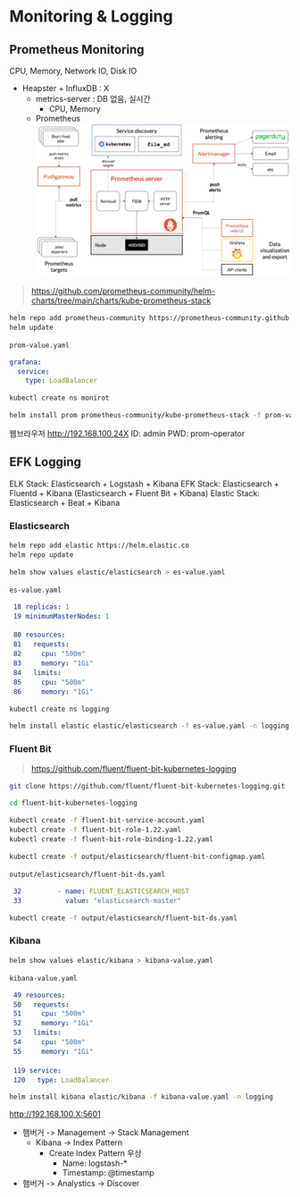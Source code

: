 # Monitoring & Logging

## Prometheus Monitoring

CPU, Memory, Network IO, Disk IO

- Heapster + InfluxDB : X
  - metrics-server : DB 없음, 실시간
    - CPU, Memory
  - Prometheus
![Prometheus](./img/17_1.png)

> https://github.com/prometheus-community/helm-charts/tree/main/charts/kube-prometheus-stack

``` bash
helm repo add prometheus-community https://prometheus-community.github.io/helm-charts
helm update
```

`prom-value.yaml`
``` yaml
grafana:
  service:
    type: LoadBalancer
```

``` bash
kubectl create ns monirot
```

``` bash
helm install prom prometheus-community/kube-prometheus-stack -f prom-values.yaml -n monitor
```

웹브라우저 http://192.168.100.24X
ID: admin
PWD: prom-operator

## EFK Logging

ELK Stack: Elasticsearch + Logstash + Kibana
EFK Stack: Elasticsearch + Fluentd + Kibana 
(Elasticsearch + Fluent Bit + Kibana)
Elastic Stack: Elasticsearch + Beat + Kibana

### Elasticsearch

``` bash
helm repo add elastic https://helm.elastic.co
helm repo update
```

``` bash
helm show values elastic/elasticsearch > es-value.yaml
```

`es-value.yaml`
``` yaml
 18 replicas: 1
 19 minimumMasterNodes: 1
 
 80 resources:
 81   requests:
 82     cpu: "500m"
 83     memory: "1Gi"
 84   limits:
 85     cpu: "500m"
 86     memory: "1Gi"
```

``` bash
kubectl create ns logging
```

``` bash
helm install elastic elastic/elasticsearch -f es-value.yaml -n logging
```

### Fluent Bit

> https://github.com/fluent/fluent-bit-kubernetes-logging

``` bash
git clone https://github.com/fluent/fluent-bit-kubernetes-logging.git
```

``` bash
cd fluent-bit-kubernetes-logging
```

``` bash
kubectl create -f fluent-bit-service-account.yaml
kubectl create -f fluent-bit-role-1.22.yaml
kubectl create -f fluent-bit-role-binding-1.22.yaml
```

``` bash
kubectl create -f output/elasticsearch/fluent-bit-configmap.yaml
```

`output/elasticsearch/fluent-bit-ds.yaml`
``` yaml
 32         - name: FLUENT_ELASTICSEARCH_HOST
 33           value: "elasticsearch-master"
```

``` bash
kubectl create -f output/elasticsearch/fluent-bit-ds.yaml
```

### Kibana

``` bash
helm show values elastic/kibana > kibana-value.yaml
```

`kibana-value.yaml`
``` yaml
 49 resources:
 50   requests:
 51     cpu: "500m"
 52     memory: "1Gi"
 53   limits:
 54     cpu: "500m"
 55     memory: "1Gi"
 
 119 service:
 120   type: LoadBalancer
```

``` bash
helm install kibana elastic/kibana -f kibana-value.yaml -n logging
```

http://192.168.100.X:5601

- 햄버거 -> Management -> Stack Management
  - Kibana -> Index Pattern
    - Create Index Pattern 우상
        - Name: logstash-*
        - Timestamp: @timestamp
- 햄버거 -> Analystics -> Discover